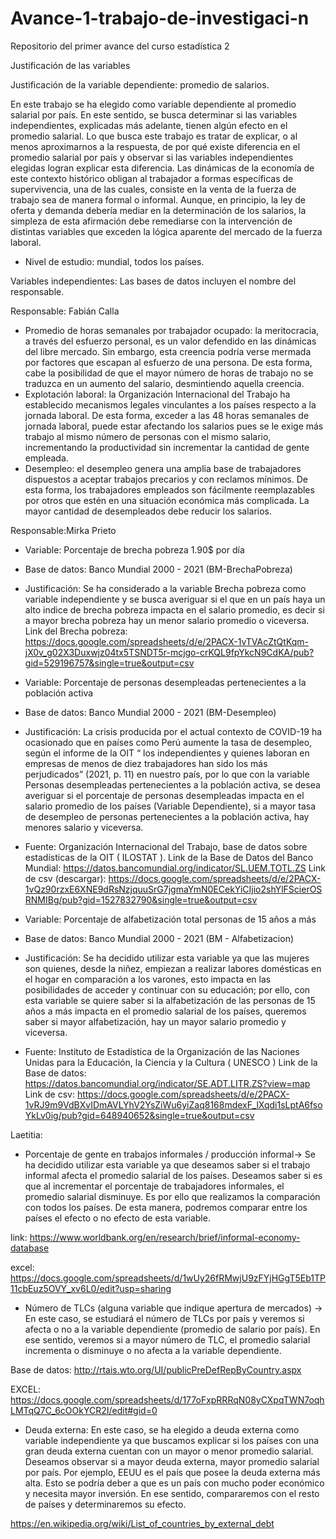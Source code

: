 # Avance-1-trabajo-de-investigaci-n
Repositorio del primer avance del curso estadística 2

Justificación de las variables

Justificación de la variable dependiente: promedio de salarios. 

En este trabajo se ha elegido como variable dependiente al promedio salarial por país. En este sentido, se busca determinar si las variables independientes, explicadas más adelante, tienen algún efecto en el promedio salarial. Lo que busca este trabajo es tratar de explicar, o al menos aproximarnos a la respuesta, de por qué existe diferencia en el promedio salarial por país y observar si las variables independientes elegidas logran explicar esta diferencia. Las dinámicas de la economía de este contexto histórico obligan al trabajador a formas específicas de supervivencia, una de las cuales, consiste en la venta de la fuerza de trabajo sea de manera formal o informal. Aunque, en principio, la ley de oferta y demanda debería mediar en la determinación de los salarios, la simpleza de esta afirmación debe remediarse con la intervención de distintas variables que exceden la lógica aparente del mercado de la fuerza laboral. 

- Nivel de estudio: mundial, todos los países.

Variables independientes: Las bases de datos incluyen el nombre del responsable. 

Responsable: Fabián Calla

-	Promedio de horas semanales por trabajador ocupado: la meritocracia, a través del esfuerzo personal, es un valor defendido en las dinámicas del libre mercado. Sin embargo, esta creencia podría verse mermada por factores que escapan al esfuerzo de una persona. De esta forma, cabe la posibilidad de que el mayor número de horas de trabajo no se traduzca en un aumento del salario, desmintiendo aquella creencia.
-	Explotación laboral: la Organización Internacional del Trabajo ha establecido mecanismos legales vinculantes a los países respecto a la jornada laboral. De esta forma, exceder a las 48 horas semanales de jornada laboral, puede estar afectando los salarios pues se le exige más trabajo al mismo número de personas con el mismo salario, incrementando la productividad sin incrementar la cantidad de gente empleada. 
-	Desempleo: el desempleo genera una amplia base de trabajadores dispuestos a aceptar trabajos precarios y con reclamos mínimos. De esta forma, los trabajadores empleados son fácilmente reemplazables por otros que estén en una situación económica más complicada. La mayor cantidad de desempleados debe reducir los salarios.  

Responsable:Mirka Prieto 

-	Variable: Porcentaje de brecha pobreza 1.90$ por día  
-	Base de datos: Banco Mundial 2000 - 2021 (BM-BrechaPobreza)
-	Justificación: Se ha considerado a la variable Brecha pobreza como variable independiente y se busca averiguar si el que en un país haya un alto indice de brecha pobreza impacta en el salario promedio, es decir si a mayor brecha pobreza hay un menor salario promedio o viceversa. 
Link del Brecha pobreza: https://docs.google.com/spreadsheets/d/e/2PACX-1vTVAcZtQtKqm-jX0v_g02X3Duxwjz04tx5TSNDT5r-mcjgo-crKQL9fpYkcN9CdKA/pub?gid=529196757&single=true&output=csv

-	Variable: Porcentaje de personas desempleadas pertenecientes a la población activa 
-	Base de datos: Banco Mundial 2000 - 2021 (BM-Desempleo)
-	Justificación: La crisis producida por el actual contexto de COVID-19 ha ocasionado que en países como Perú aumente la tasa de desempleo, según el informe de la OIT “ los independientes y quienes laboran en empresas de menos de diez trabajadores han sido los más perjudicados” (2021, p. 11) en nuestro país, por lo que con la variable Personas desempleadas pertenecientes a la población activa, se desea averiguar si el porcentaje de personas desempleadas impacta en el salario promedio de los países (Variable Dependiente), si a mayor tasa de desempleo de personas pertenecientes a la población activa, hay menores salario y viceversa. 
-	Fuente: Organización Internacional del Trabajo, base de datos sobre estadísticas de la OIT ( ILOSTAT ).
Link de la Base de Datos del Banco Mundial: https://datos.bancomundial.org/indicator/SL.UEM.TOTL.ZS 
Link de csv (descargar): https://docs.google.com/spreadsheets/d/e/2PACX-1vQz90rzxE6XNE9dRsNzjquuSrG7jgmaYmN0ECekYiCIjio2shYlFScierOSRNMIBg/pub?gid=1527832790&single=true&output=csv 

-	Variable: Porcentaje de alfabetización total personas de 15 años a más 
-	Base de datos: Banco Mundial 2000 - 2021 (BM - Alfabetizacion)
-	Justificación: Se ha decidido utilizar esta variable ya que las mujeres son quienes, desde la niñez,  empiezan a realizar labores domésticas en el hogar en comparación a los varones, esto impacta en las posibilidades de acceder y continuar con su educación; por ello, con esta variable se quiere saber si la alfabetización de las personas de 15 años a más impacta en el promedio salarial de los países, queremos saber si mayor alfabetización, hay un mayor salario promedio y viceversa. 
-	Fuente: Instituto de Estadística de la Organización de las Naciones Unidas para la Educación, la Ciencia y la Cultura ( UNESCO )
Link de la Base de datos: https://datos.bancomundial.org/indicator/SE.ADT.LITR.ZS?view=map 
Link de csv: https://docs.google.com/spreadsheets/d/e/2PACX-1vRJ9m9VdBXvIDmAVLYhV2YsZiWu6yiZaq8168mdexF_lXqdi1sLptA6fsoYkLv0ig/pub?gid=648940652&single=true&output=csv

Laetitia:

-	Porcentaje de gente en trabajos informales / producción informal→ 
Se ha decidido utilizar esta variable ya que deseamos saber si el trabajo informal afecta el promedio salarial de los países. Deseamos saber si es que al incrementar el porcentaje de trabajadores informales, el promedio salarial disminuye. Es por ello que realizamos la comparación con todos los países. De esta manera, podremos comparar entre los países el efecto o no efecto de esta variable. 

link: 
https://www.worldbank.org/en/research/brief/informal-economy-database

excel:
https://docs.google.com/spreadsheets/d/1wUy26fRMwjU9zFYjHGgT5Eb1TP11cbEuz5OVY_xv6L0/edit?usp=sharing

-	Número de TLCs (alguna variable que indique apertura de mercados) →
En este caso, se estudiará el número de TLCs por país y veremos si afecta o no a la variable dependiente (promedio de salario por país). En ese sentido, veremos si a mayor número de TLC, el promedio salarial incrementa o disminuye o no afecta a la variable dependiente. 

Base de datos: 
http://rtais.wto.org/UI/publicPreDefRepByCountry.aspx

EXCEL: https://docs.google.com/spreadsheets/d/177oFxpRRRqN08yCXpqTWN7oqhLMTqQ7C_6cOOkYCR2I/edit#gid=0
-	Deuda externa:
En este caso, se ha elegido a deuda externa como variable independiente ya que 
buscamos explicar si los países con una gran deuda externa cuentan con un mayor o menor promedio salarial. Deseamos observar si a mayor deuda externa, mayor promedio salarial por país. Por ejemplo, EEUU es el país que posee la deuda externa más alta. Esto se podría deber a que es un país con mucho poder económico y necesita mayor inversión. En ese sentido, compararemos con el resto de países y determinaremos su efecto. 

https://en.wikipedia.org/wiki/List_of_countries_by_external_debt




